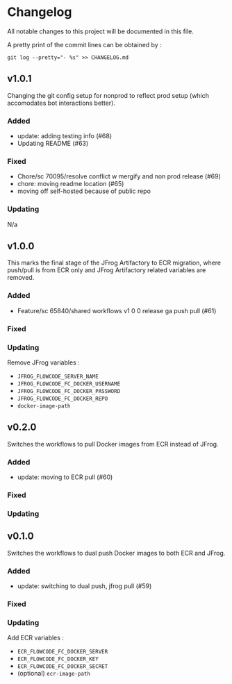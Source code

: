# Changelog

All notable changes to this project will be documented in this file.

A pretty print of the commit lines can be obtained by :

```
git log --pretty="- %s" >> CHANGELOG.md
```

## v1.0.1

Changing the git config setup for nonprod to reflect prod setup (which accomodates bot interactions better).

### Added

- update: adding testing info (#68)
- Updating README (#63)

### Fixed

- Chore/sc 70095/resolve conflict w mergify and non prod release (#69)
- chore: moving readme location (#65)
- moving off self-hosted because of public repo

### Updating

N/a

## v1.0.0

This marks the final stage of the JFrog Artifactory to ECR migration, where push/pull is from ECR only and JFrog Artifactory related variables are removed.

### Added

- Feature/sc 65840/shared workflows v1 0 0 release ga push pull (#61)

### Fixed

### Updating

Remove JFrog variables :

* `JFROG_FLOWCODE_SERVER_NAME`
* `JFROG_FLOWCODE_FC_DOCKER_USERNAME`
* `JFROG_FLOWCODE_FC_DOCKER_PASSWORD`
* `JFROG_FLOWCODE_FC_DOCKER_REPO`
* `docker-image-path`

## v0.2.0

Switches the workflows to pull Docker images from ECR instead of JFrog.

### Added

- update: moving to ECR pull (#60)

### Fixed

### Updating

## v0.1.0

Switches the workflows to dual push Docker images to both ECR and JFrog.

### Added

- update: switching to dual push, jfrog pull (#59)

### Fixed

### Updating

Add ECR variables :

* `ECR_FLOWCODE_FC_DOCKER_SERVER`
* `ECR_FLOWCODE_FC_DOCKER_KEY`
* `ECR_FLOWCODE_FC_DOCKER_SECRET`
* (optional) `ecr-image-path`
